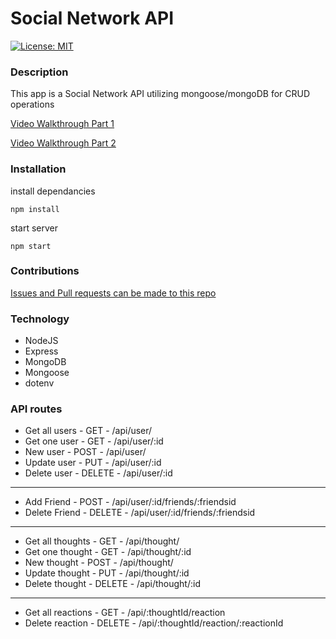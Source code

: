 # Social Network API
[![License: MIT](https://img.shields.io/badge/License-MIT-yellow.svg)](https://opensource.org/licenses/MIT)
### Description
This app is a Social Network API utilizing mongoose/mongoDB for CRUD operations 

[Video Walkthrough Part 1](https://drive.google.com/file/d/1qWJHFSy88hzglU6_bs_kLbvkDLZOy0Tp/view)

[Video Walkthrough Part 2](https://drive.google.com/file/d/11toEo5iwK2hLPNI9QoIFZz7YjO9GmZ7d/view)
### Installation
install dependancies

    npm install 

start server

    npm start

### Contributions
[Issues and Pull requests can be made to this repo](https://github.com/SuedePritch/scaling-disco)
### Technology
* NodeJS
* Express
* MongoDB
* Mongoose
* dotenv

### API routes

* Get all users     - GET    - /api/user/
* Get one user      - GET    - /api/user/:id
* New user          - POST   - /api/user/
* Update user       - PUT    - /api/user/:id
* Delete user       - DELETE - /api/user/:id
---    

* Add Friend        - POST   - /api/user/:id/friends/:friendsid
* Delete Friend     - DELETE - /api/user/:id/friends/:friendsid

---
* Get all thoughts  - GET    - /api/thought/
* Get one thought   - GET    - /api/thought/:id
* New thought       - POST   - /api/thought/
* Update thought    - PUT    - /api/thought/:id
* Delete thought    - DELETE - /api/thought/:id

---
* Get all reactions - GET    - /api/:thoughtId/reaction
* Delete reaction   - DELETE - /api/:thoughtId/reaction/:reactionId